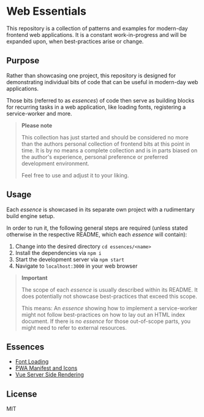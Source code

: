 # Web Essentials
This repository is a collection of patterns and examples for modern-day 
frontend web applications. It is a constant work-in-progress and will be expanded upon,
when best-practices arise or change.


## Purpose
Rather than showcasing one project, this repository is designed for demonstrating
individual bits of code that can be useful in modern-day web applications.

Those bits (referred to as *essences*) of code then serve as building blocks for recurring tasks in a web
application, like loading fonts, registering a service-worker and more.

>
> **Please note**
>
> This collection has just started and should be considered no more than the
> authors personal collection of frontend bits at this point in time.
> It is by no means a complete collection and is in parts biased on the author's
> experience, personal preference or preferred development environment.
>
> Feel free to use and adjust it to your liking.


## Usage
Each *essence* is showcased in its separate own project with a rudimentary build
engine setup.

In order to run it, the following general steps are required (unless stated otherwise
in the respective README, which each *essence* will contain):

1. Change into the desired directory `cd essences/<name>`
2. Install the dependencies via `npm i`
3. Start the development server via `npm start`
4. Navigate to `localhost:3000` in your web browser

>
> **Important**
> 
> The scope of each *essence* is usually described within its README.
> It does potentially not showcase best-practices that exceed this scope.
> 
> This means: An *essence* showing how to implement a service-worker might not
> follow best-practices on how to lay out an HTML index document. If there is
> no *essence* for those out-of-scope parts, you might need to refer to 
> external resources.


## Essences
* [Font Loading](essences/font-loading)
* [PWA Manifest and Icons](essences/pwa-manifest)
* [Vue Server Side Rendering](essences/vue-ssr)

## License
MIT
